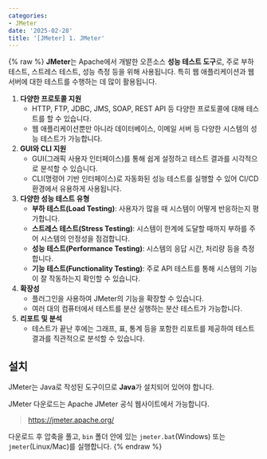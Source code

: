```yaml
---
categories:
- JMeter
date: '2025-02-28'
title: '[JMeter] 1. JMeter'
---
```


{% raw %}
**JMeter**는 Apache에서 개발한 오픈소스 **성능 테스트 도구**로, 주로 부하 테스트, 스트레스 테스트, 성능 측정 등을 위해 사용됩니다. 특히 웹 애플리케이션과 웹 서버에 대한 테스트를 수행하는 데 많이 활용됩니다.

1. **다양한 프로토콜 지원**
    - HTTP, FTP, JDBC, JMS, SOAP, REST API 등 다양한 프로토콜에 대해 테스트를 할 수 있습니다.
    - 웹 애플리케이션뿐만 아니라 데이터베이스, 이메일 서버 등 다양한 시스템의 성능 테스트가 가능합니다.
2. **GUI와 CLI 지원**
    - GUI(그래픽 사용자 인터페이스)를 통해 쉽게 설정하고 테스트 결과를 시각적으로 분석할 수 있습니다.
    - CLI(명령어 기반 인터페이스)로 자동화된 성능 테스트를 실행할 수 있어 CI/CD 환경에서 유용하게 사용됩니다.
3. **다양한 성능 테스트 유형**
    - **부하 테스트(Load Testing)**: 사용자가 많을 때 시스템이 어떻게 반응하는지 평가합니다.
    - **스트레스 테스트(Stress Testing)**: 시스템이 한계에 도달할 때까지 부하를 주어 시스템의 안정성을 점검합니다.
    - **성능 테스트(Performance Testing)**: 시스템의 응답 시간, 처리량 등을 측정합니다.
    - **기능 테스트(Functionality Testing)**: 주로 API 테스트를 통해 시스템의 기능이 잘 작동하는지 확인할 수 있습니다.
4. **확장성**
    - 플러그인을 사용하여 JMeter의 기능을 확장할 수 있습니다.
    - 여러 대의 컴퓨터에서 테스트를 분산 실행하는 분산 테스트가 가능합니다.
5. **리포트 및 분석**
    - 테스트가 끝난 후에는 그래프, 표, 통계 등을 포함한 리포트를 제공하여 테스트 결과를 직관적으로 분석할 수 있습니다.

## 설치
JMeter는 Java로 작성된 도구이므로 **Java**가 설치되어 있어야 합니다.

JMeter 다운로드는 Apache JMeter 공식 웹사이트에서 가능합니다.
> https://jmeter.apache.org/<br>

다운로드 후 압축을 풀고, `bin` 폴더 안에 있는 `jmeter.bat`(Windows) 또는 `jmeter`(Linux/Mac)를 실행합니다.
{% endraw %}